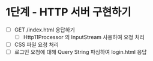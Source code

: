 # 1단계 - HTTP 서버 구현하기

- [ ] GET /index.html 응답하기
  - [ ] Http11Processor 의 InputStream 사용하여 요청 처리
- [ ] CSS 파일 요청 처리
- [ ] 로그인 요청에 대해 Query String 파싱하여 login.html 응답
